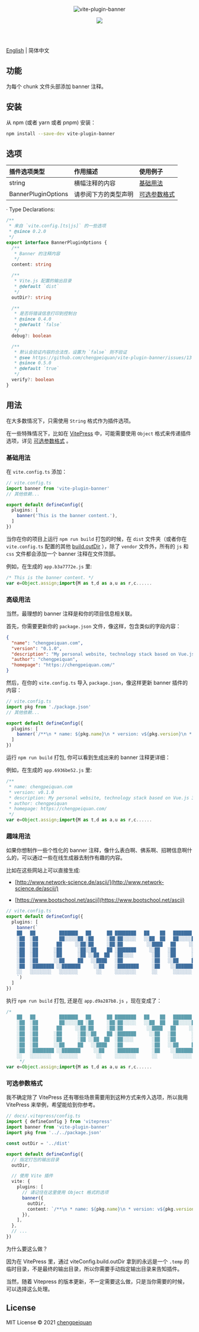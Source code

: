 <p align='center'>
  <img src="https://cdn.jsdelivr.net/gh/chengpeiquan/assets-storage/img/2021/02/20210224005014.png" alt="vite-plugin-banner" />
</p>

<p align='center'>
  <a href='https://www.npmjs.com/package/vite-plugin-banner'>
    <img src="https://img.shields.io/npm/v/vite-plugin-banner?color=56b7ff&label=npm" />
  </a>
</p>
<br>
<br>

[English](https://github.com/chengpeiquan/vite-plugin-banner/blob/main/README.md) | 简体中文

## 功能

为每个 chunk 文件头部添加 banner 注释。

## 安装

从 npm (或者 yarn 或者 pnpm) 安装：

```bash
npm install --save-dev vite-plugin-banner
```

## 选项

插件选项类型|作用描述|使用例子
:--|:--|:--
string|横幅注释的内容|[基础用法](#基础用法)
BannerPluginOptions|请参阅下方的类型声明|[可选参数格式](#可选参数格式)

· Type Declarations:

```ts
/**
 * 来自 `vite.config.[ts|js]` 的一些选项
 * @since 0.2.0
 */
export interface BannerPluginOptions {
  /**
   * Banner 的注释内容
   */
  content: string

  /**
   * Vite.js 配置的输出目录
   * @default `dist`
   */
  outDir?: string

  /**
   * 是否将错误信息打印到控制台
   * @since 0.4.0
   * @default `false`
   */
  debug?: boolean

  /**
   * 默认会验证内容的合法性，设置为 `false` 则不验证
   * @see https://github.com/chengpeiquan/vite-plugin-banner/issues/13
   * @since 0.5.0
   * @default `true`
   */
  verify?: boolean
}
```

## 用法

在大多数情况下，只需使用 `String` 格式作为插件选项。

在一些特殊情况下，比如在 [VitePress](https://vitepress.vuejs.org/) 中，可能需要使用 `Object` 格式来传递插件选项，详见 [可选参数格式](#可选参数格式) 。

### 基础用法

在 `vite.config.ts` 添加：

```ts
// vite.config.ts
import banner from 'vite-plugin-banner'
// 其他依赖...

export default defineConfig({
  plugins: [
    banner('This is the banner content.'),
  ]
})
```

当你在你的项目上运行 `npm run build` 打包的时候，在 `dist` 文件夹（或者你在 `vite.config.ts` 配置的其他 [build.outDir](https://vitejs.dev/config/#build-outdir) ），除了 `vendor` 文件外，所有的 `js` 和 `css` 文件都会添加一个 banner 注释在文件顶部。

例如，在生成的 `app.b3a7772e.js` 里:

```js
/* This is the banner content. */
var e=Object.assign;import{M as t,d as a,u as r,c......
```

### 高级用法

当然，最理想的 banner 注释是和你的项目信息相关联。

首先，你需要更新你的 `package.json` 文件，像这样，包含类似的字段内容：

```json
{
  "name": "chengpeiquan.com",
  "version": "0.1.0",
  "description": "My personal website, technology stack based on Vue.js 3.0, and Vite 2.0, use Server Side Generation.",
  "author": "chengpeiquan",
  "homepage": "https://chengpeiquan.com/"
}
```

然后，在你的 `vite.config.ts` 导入 `package.json`，像这样更新 banner 插件的内容：

```ts
// vite.config.ts
import pkg from './package.json'
// 其他依赖...

export default defineConfig({
  plugins: [
    banner(`/**\n * name: ${pkg.name}\n * version: v${pkg.version}\n * description: ${pkg.description}\n * author: ${pkg.author}\n * homepage: ${pkg.homepage}\n */`),
  ]
})
```

运行 `npm run build` 打包, 你可以看到生成出来的 banner 注释更详细：

例如，在生成的 `app.6936be52.js` 里:

```js
/**
 * name: chengpeiquan.com
 * version: v0.1.0
 * description: My personal website, technology stack based on Vue.js 3.0, and Vite 2.0, use Server Side Generation.
 * author: chengpeiquan
 * homepage: https://chengpeiquan.com/
 */
var e=Object.assign;import{M as t,d as a,u as r,c......
```

### 趣味用法

如果你想制作一些个性化的 banner 注释，像什么表白啊、佛系啊、招聘信息啊什么的，可以通过一些在线生成器去制作有趣的内容。

比如在这些网站上可以直接生成:

- [http://www.network-science.de/ascii/](http://www.network-science.de/ascii/)

- [https://www.bootschool.net/ascii](https://www.bootschool.net/ascii)

```ts
// vite.config.ts
export default defineConfig({
  plugins: [
    banner(`
    ██   ██         ███████   ██      ██ ████████   ██    ██   ███████   ██     ██
    ░██  ░██        ██░░░░░██ ░██     ░██░██░░░░░   ░░██  ██   ██░░░░░██ ░██    ░██
    ░██  ░██       ██     ░░██░██     ░██░██         ░░████   ██     ░░██░██    ░██
    ░██  ░██      ░██      ░██░░██    ██ ░███████     ░░██   ░██      ░██░██    ░██
    ░██  ░██      ░██      ░██ ░░██  ██  ░██░░░░       ░██   ░██      ░██░██    ░██
    ░██  ░██      ░░██     ██   ░░████   ░██           ░██   ░░██     ██ ░██    ░██
    ░██  ░████████ ░░███████     ░░██    ░████████     ░██    ░░███████  ░░███████ 
    ░░   ░░░░░░░░   ░░░░░░░       ░░     ░░░░░░░░      ░░      ░░░░░░░    ░░░░░░░  
    `)
  ]
})
```

执行 `npm run build` 打包,  还是在 `app.d9a287b8.js` ，现在变成了：

```js
/* 
    ██   ██         ███████   ██      ██ ████████   ██    ██   ███████   ██     ██
    ░██  ░██        ██░░░░░██ ░██     ░██░██░░░░░   ░░██  ██   ██░░░░░██ ░██    ░██
    ░██  ░██       ██     ░░██░██     ░██░██         ░░████   ██     ░░██░██    ░██
    ░██  ░██      ░██      ░██░░██    ██ ░███████     ░░██   ░██      ░██░██    ░██
    ░██  ░██      ░██      ░██ ░░██  ██  ░██░░░░       ░██   ░██      ░██░██    ░██
    ░██  ░██      ░░██     ██   ░░████   ░██           ░██   ░░██     ██ ░██    ░██
    ░██  ░████████ ░░███████     ░░██    ░████████     ░██    ░░███████  ░░███████ 
    ░░   ░░░░░░░░   ░░░░░░░       ░░     ░░░░░░░░      ░░      ░░░░░░░    ░░░░░░░  
     */
var e=Object.assign;import{M as t,d as a,u as r,c......
```

### 可选参数格式

我不确定除了 VitePress 还有哪些场景需要用到这种方式来传入选项，所以我用 VitePress 来举例，希望能给到你参考。

```ts
// docs/.vitepress/config.ts
import { defineConfig } from 'vitepress'
import banner from 'vite-plugin-banner'
import pkg from '../../package.json'

const outDir = '../dist'

export default defineConfig({
  // 指定打包的输出目录
  outDir,

  // 使用 Vite 插件
  vite: {
    plugins: [
      // 请记住在这里使用 Object 格式的选项
      banner({
        outDir,
        content: `/**\n * name: ${pkg.name}\n * version: v${pkg.version}\n * description: ${pkg.description}\n * author: ${pkg.author}\n * homepage: ${pkg.homepage}\n */`,
      }),
    ],
  },
  // ...
})
```

为什么要这么做？

因为在 VitePress 里，通过 viteConfig.build.outDir 拿到的永远是一个 `.temp` 的临时目录，不是最终的输出目录，所以你需要手动指定输出目录来告知插件。

当然，随着 Vitepress 的版本更新，不一定需要这么做，只是当你需要的时候，可以选择这么处理。

## License

MIT License © 2021 [chengpeiquan](https://github.com/chengpeiquan)
